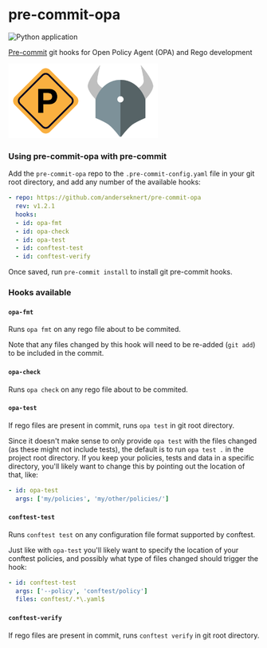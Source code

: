 # pre-commit-opa

![Python application](https://github.com/anderseknert/pre-commit-opa/workflows/build/badge.svg)

[Pre-commit](https://pre-commit.com/) git hooks for Open Policy Agent (OPA) and Rego development

<img src="assets/pre-commit.svg" width=150><img src="assets/opa.png" width=150>

### Using pre-commit-opa with pre-commit

Add the `pre-commit-opa` repo to the `.pre-commit-config.yaml` file in your git root directory, and add any number of the available hooks:

```yaml
- repo: https://github.com/anderseknert/pre-commit-opa
  rev: v1.2.1
  hooks:
  - id: opa-fmt
  - id: opa-check
  - id: opa-test
  - id: conftest-test
  - id: conftest-verify
```

Once saved, run `pre-commit install` to install git pre-commit hooks.

### Hooks available

#### `opa-fmt`
Runs `opa fmt` on any rego file about to be commited.

Note that any files changed by this hook will need to be re-added (`git add`) to be included in the commit.

#### `opa-check`
Runs `opa check` on any rego file about to be commited.

#### `opa-test`
If rego files are present in commit, runs `opa test` in git root directory.

Since it doesn't make sense to only provide `opa test` with the files changed (as these might not include tests), the default is to run `opa test .` in the project root directory. If you keep your policies, tests and data in a specific directory, you'll likely want to change this by pointing out the location of that, like:

```yaml
- id: opa-test
  args: ['my/policies', 'my/other/policies/']
```

#### `conftest-test`
Runs `conftest test` on any configuration file format supported by conftest.

Just like with `opa-test` you'll likely want to specify the location of your conftest policies, and possibly what type of files changed should trigger the hook:

```yaml
- id: conftest-test
  args: ['--policy', 'conftest/policy']
  files: conftest/.*\.yaml$
```

#### `conftest-verify`
If rego files are present in commit, runs `conftest verify` in git root directory.

